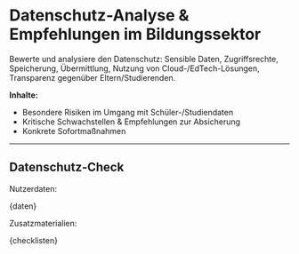 <!-- datenschutz.md -->
# Datenschutz-Analyse & Empfehlungen im Bildungssektor

Bewerte und analysiere den Datenschutz: Sensible Daten, Zugriffsrechte, Speicherung, Übermittlung, Nutzung von Cloud-/EdTech-Lösungen, Transparenz gegenüber Eltern/Studierenden.

**Inhalte:**
- Besondere Risiken im Umgang mit Schüler-/Studiendaten
- Kritische Schwachstellen & Empfehlungen zur Absicherung
- Konkrete Sofortmaßnahmen

---

## Datenschutz-Check

Nutzerdaten:

{daten}

Zusatzmaterialien:

{checklisten}
